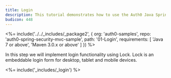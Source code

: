 ```yaml
---
title: Login
description: This tutorial demonstrates how to use the Auth0 Java Spring Security MVC SDK to add authentication and authorization to your web app
budicon: 448
---
```


<%= include('../../_includes/_package2', {
  org: 'auth0-samples',
  repo: 'auth0-spring-security-mvc-sample',
  path: '01-Login',
  requirements: [
    'Java 7 or above',
    'Maven 3.0.x or above'
  ]
}) %>



In this step we will implement login functionality using Lock. Lock is an embeddable login form for desktop, tablet and mobile devices.

<%= include('_includes/_login') %>
